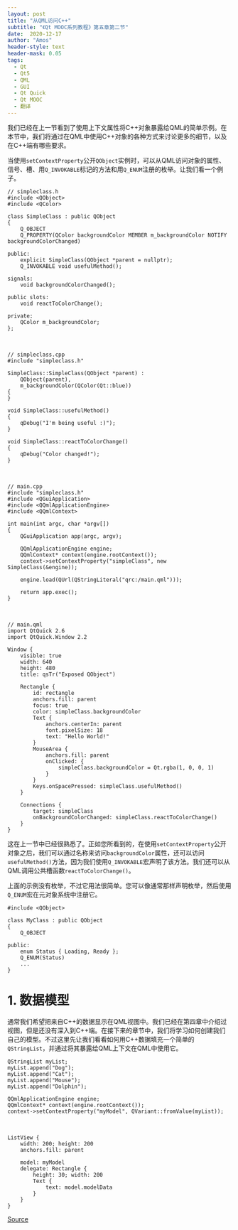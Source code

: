 ```yaml
---
layout: post
title: "从QML访问C++"
subtitle: "《Qt MOOC系列教程》第五章第二节"
date:  2020-12-17
author: "Amos"
header-style: text
header-mask: 0.05
tags:
  - Qt
  - Qt5
  - QML
  - GUI
  - Qt Quick
  - Qt MOOC
  - 翻译
---
```


我们已经在上一节看到了使用上下文属性将C++对象暴露给QML的简单示例。在本节中，我们将通过在QML中使用C++对象的各种方式来讨论更多的细节，以及在C++端有哪些要求。

当使用`setContextProperty`公开`QObject`实例时，可以从QML访问对象的属性、信号、槽、用`Q_INVOKABLE`标记的方法和用`Q_ENUM`注册的枚举。让我们看一个例子。
    
    // simpleclass.h
    #include <QObject>
    #include <QColor>
    
    class SimpleClass : public QObject
    {
        Q_OBJECT
        Q_PROPERTY(QColor backgroundColor MEMBER m_backgroundColor NOTIFY backgroundColorChanged)
    
    public:
        explicit SimpleClass(QObject *parent = nullptr);
        Q_INVOKABLE void usefulMethod();
    
    signals:
        void backgroundColorChanged();
    
    public slots:
        void reactToColorChange();
    
    private:
        QColor m_backgroundColor;
    };
    
<br/>

    // simpleclass.cpp
    #include "simpleclass.h"
    
    SimpleClass::SimpleClass(QObject *parent) :
        QObject(parent),
        m_backgroundColor(QColor(Qt::blue))
    {
    }
    
    void SimpleClass::usefulMethod()
    {
        qDebug("I'm being useful :)");
    }
    
    void SimpleClass::reactToColorChange()
    {
        qDebug("Color changed!");
    }
    
<br/>
    
    // main.cpp
    #include "simpleclass.h"
    #include <QGuiApplication>
    #include <QQmlApplicationEngine>
    #include <QQmlContext>
    
    int main(int argc, char *argv[])
    {
        QGuiApplication app(argc, argv);
    
        QQmlApplicationEngine engine;
        QQmlContext* context(engine.rootContext());
        context->setContextProperty("simpleClass", new SimpleClass(&engine));
    
        engine.load(QUrl(QStringLiteral("qrc:/main.qml")));
    
        return app.exec();
    }

<br/>

    // main.qml
    import QtQuick 2.6
    import QtQuick.Window 2.2
    
    Window {
        visible: true
        width: 640
        height: 480
        title: qsTr("Exposed QObject")
    
        Rectangle {
            id: rectangle
            anchors.fill: parent
            focus: true
            color: simpleClass.backgroundColor
            Text {
                anchors.centerIn: parent
                font.pixelSize: 18
                text: "Hello World!"
            }
            MouseArea {
                anchors.fill: parent
                onClicked: {
                    simpleClass.backgroundColor = Qt.rgba(1, 0, 0, 1)
                }
            }
            Keys.onSpacePressed: simpleClass.usefulMethod()
        }
    
        Connections {
            target: simpleClass
            onBackgroundColorChanged: simpleClass.reactToColorChange()
        }
    }

这在上一节中已经很熟悉了。正如您所看到的，在使用`setContextProperty`公开对象之后，我们可以通过名称来访问`backgroundColor`属性，还可以访问`usefulMethod()`方法，因为我们使用`Q_INVOKABLE`宏声明了该方法。我们还可以从QML调用公共槽函数`reactToColorChange()`。

上面的示例没有枚举，不过它用法很简单。您可以像通常那样声明枚举，然后使用`Q_ENUM`宏在元对象系统中注册它。

    #include <QObject>
    
    class MyClass : public QObject
    {
        Q_OBJECT
    
    public:
        enum Status { Loading, Ready };
        Q_ENUM(Status)
        ...
    }

# 1. 数据模型

通常我们希望把来自C++的数据显示在QML视图中。我们已经在第四章中介绍过视图，但是还没有深入到C++端。在接下来的章节中，我们将学习如何创建我们自己的模型。不过这里先让我们看看如何用C++数据填充一个简单的`QStringList`，并通过将其暴露给QML上下文在QML中使用它。

    QStringList myList;
    myList.append("Dog");
    myList.append("Cat");
    myList.append("Mouse");
    myList.append("Dolphin");
    
    QQmlApplicationEngine engine;
    QQmlContext* context(engine.rootContext());
    context->setContextProperty("myModel", QVariant::fromValue(myList));

<br/>    

    ListView {
        width: 200; height: 200
        anchors.fill: parent
    
        model: myModel
        delegate: Rectangle {
            height: 30; width: 200
            Text {
                text: model.modelData
            }
        }
    }

[Source](https://materiaalit.github.io/qt-mooc/part5/)